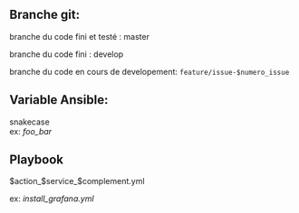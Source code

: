## Branche git:

branche du code fini et testé :  master

branche du code fini : develop

branche du code en cours de developement: `feature/issue-$numero_issue`

## Variable Ansible: 

snakecase </br>
ex: _foo_bar_

## Playbook
$action_$service_$complement.yml

ex: _install_grafana.yml_

